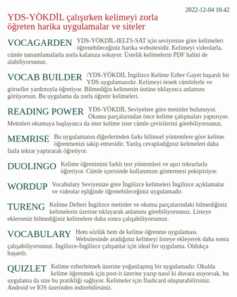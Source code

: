 <style>
@import url("https://fonts.googleapis.com/css2?family=Poppins:wght@100;200;300;400;500;600;700;800;900&family=Pirata+One&family=Quicksand:wght@300;400;500;600;700&family=Kavivanar&display=swap");

	body {
	  background-color: transparent !important;
	}
	
	right {
		float: right;
	}
	
	baslik {
		font-family: Pirata One;
		font-size: 1.5em;
		float: left;
		margin: 0 2% 0 0;
		text-transform: uppercase;
		color: #134A42;
	}
	
	p {
		font-family: Kavivanar;
		color: #505040;
	}
	
	ub {
		font-family: Pirata One;
		font-size: 1.5em;
		color: firebrick;
		line-height: 1;
	}
	
	a:link {
		font-family: Pirata One;
		text-decoration: none;
		color: #134A42;
	}

	a:visited {
		font-family: Pirata One;
		text-decoration: none;
		color: #134A42;
	} 

	a:hover {
		font-family: Pirata One;
		text-decoration: none;
		color: #134A42;
	}
	
	a:active {
		font-family: Pirata One;
		text-decoration: none;
		color: #134A42;
	}
	
</style>

<right> 
<a href="https://twitter.com/kalitelisozluk/status/1599308202281439235">2022-12-04 10.42</a> 
</right>

<ub> YDS-YÖKDİL çalışırken kelimeyi zorla öğreten harika uygulamalar ve siteler </ub>

<!-- https://twitter.com/kalitelisozluk/status/1599308204281692160 -->

<baslik> <a href="http://vocagarden.com">Vocagarden</a> </baslik>

YDS-YÖKDİL-IELTS-SAT için seviyenize göre kelimeleri öğrenebileceğiniz harika websitesidir. Kelimeyi videolarla, cümle tamamlamalarla zorla kafanıza sokuyor. Üstelik kelimelerin PDF halini de alabiliyorsunuz.

<!-- https://twitter.com/kalitelisozluk/status/1599308206861275137 -->

<baslik> Vocab Builder </baslik>

/YDS-YÖKDİL İngilizce Kelime Ezber Gayet başarılı bir YDS uygulamasıdır. Kelimeyi örnek cümlelerle ve görseller yardımıyla öğretiyor. Bilmediğin kelimenin üstüne tıklayınca anlamını görüyorsun. Bu uygulama da zorla öğretir kelimeleri.

<!-- https://twitter.com/kalitelisozluk/status/1599308208723853312 -->

<baslik> Reading Power </baslik>

YDS-YÖKDİL Seviyelere göre metinler bulunuyor. Okuma parçalarından önce kelime çalışmaları yaptırıyor. Metinleri okumaya başlayınca da ister kelime ister cümle çevirilerini görebiliyorsunuz.

<!-- https://twitter.com/kalitelisozluk/status/1599308210774544385 -->

<baslik> <a href="http://memrise.com">Memrise</a> </baslik>

Bu uygulamanın diğerlerinden farkı bilimsel yöntemlere göre kelime öğrenmenizi takip etmesidir. Yanlış cevapladığınız kelimeleri daha fazla tekrar yaptırarak öğretiyor.

<!-- https://twitter.com/kalitelisozluk/status/1599308213387943936 -->

<baslik> <a href="http://tr.duolingo.com">Duolingo</a> </baslik>

Kelime öğrenimini farklı test yöntemleri ve aşırı tekrarlarla öğretiyor. Cümle içerisinde kullanımını göstermesi pekiştiriyor.

<!-- https://twitter.com/kalitelisozluk/status/1599308215640289281 -->

<baslik> <a href="http://wordupapp.co">Wordup</a> </baslik>

Vocabulary Seviyenize göre İngilizce kelimeleri İngilizce açıklamalar ve videolar eşliğinde öğrenebileceğiniz uygulamadır.

<!-- https://twitter.com/kalitelisozluk/status/1599308218135891969 -->

<baslik>Tureng</baslik> Kelime Defteri  İngilizce metinler ve okuma parçalarındaki bilmediğiniz kelimelerin üzerine tıklayarak anlamını görebiliyorsunuz. Listeye eklerseniz bilmediğiniz kelimelere daha sonra çalışabiliyorsunuz.

<!-- https://twitter.com/kalitelisozluk/status/1599308220350095360 -->

<baslik> <a href="http://vocabulary.com">Vocabulary</a> </baslik>

Hem sözlük hem de kelime öğrenme uygulaması. Websitesinde aradığınız kelimeyi listeye ekleyerek daha sonra çalışabiliyorsunuz. İngilizce-İngilizce çalışanlar için ideal bir uygulama. Oldukça başarılı.

<!-- https://twitter.com/kalitelisozluk/status/1599308223269416960 -->

<baslik> Quizlet </baslik> Kelime ezberletmek üzerine yoğunlaşmış bir uygulamadır. Okulda kelime öğrenmek için post-it üzerine yazıp nasıl ki duvara asıyorsak, bu uygulama da size bu pratikliği sağlıyor. Kelimeler için flashcard oluşturabilirsiniz. Android ve İOS üzerinden indirebilirsiniz.
